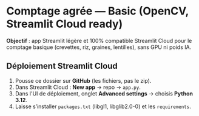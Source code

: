 # Comptage agrée — Basic (OpenCV, Streamlit Cloud ready)

**Objectif** : app Streamlit légère et 100% compatible Streamlit Cloud pour le comptage basique (crevettes, riz, graines, lentilles), sans GPU ni poids IA.

## Déploiement Streamlit Cloud
1. Pousse ce dossier sur **GitHub** (les fichiers, pas le zip).
2. Dans Streamlit Cloud : **New app** → repo → `app.py`.
3. Dans l'UI de déploiement, onglet **Advanced settings** → choisis **Python 3.12**.
4. Laisse s’installer `packages.txt` (libgl1, libglib2.0-0) et les `requirements`.
